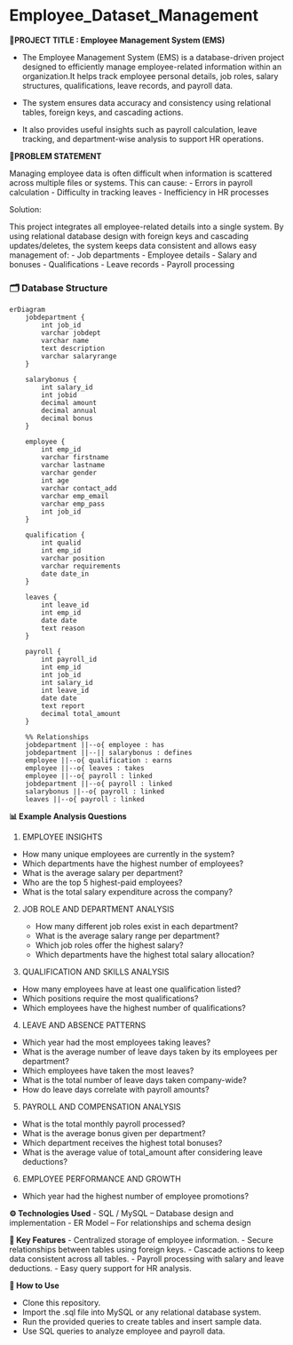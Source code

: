 # Employee_Dataset_Management

**🚀PROJECT TITLE : Employee Management System (EMS)**
- The Employee Management System (EMS) is a database-driven project designed to efficiently manage employee-related information within an organization.It helps track employee personal details, job roles, salary structures, qualifications, leave records, and payroll data.
           
- The system ensures data accuracy and consistency using relational tables, foreign keys, and cascading actions.

- It also provides useful insights such as payroll calculation, leave tracking, and department-wise analysis to support HR operations.


**📝PROBLEM STATEMENT** 

Managing employee data is often difficult when information is scattered across multiple files or systems.
This can cause:
        - Errors in payroll calculation
        - Difficulty in tracking leaves
        - Inefficiency in HR processes

Solution:

This project integrates all employee-related details into a single system.
By using relational database design with foreign keys and cascading updates/deletes, the system keeps data consistent and allows easy management of:
                    - Job departments
                    - Employee details
                    - Salary and bonuses
                    - Qualifications
                    - Leave records
                    - Payroll processing

 ### 🗂 Database Structure ###                  

``` mermaid
erDiagram
    jobdepartment {
        int job_id
        varchar jobdept
        varchar name
        text description
        varchar salaryrange
    }

    salarybonus {
        int salary_id
        int jobid
        decimal amount
        decimal annual
        decimal bonus
    }

    employee {
        int emp_id
        varchar firstname
        varchar lastname
        varchar gender
        int age
        varchar contact_add
        varchar emp_email
        varchar emp_pass
        int job_id
    }

    qualification {
        int qualid
        int emp_id
        varchar position
        varchar requirements
        date date_in
    }

    leaves {
        int leave_id
        int emp_id
        date date
        text reason
    }

    payroll {
        int payroll_id
        int emp_id
        int job_id
        int salary_id
        int leave_id
        date date
        text report
        decimal total_amount
    }

    %% Relationships
    jobdepartment ||--o{ employee : has
    jobdepartment ||--|| salarybonus : defines
    employee ||--o{ qualification : earns
    employee ||--o{ leaves : takes
    employee ||--o{ payroll : linked
    jobdepartment ||--o{ payroll : linked
    salarybonus ||--o{ payroll : linked
    leaves ||--o{ payroll : linked

```

**📊 Example Analysis Questions**

1. EMPLOYEE INSIGHTS
 - How many unique employees are currently in the system?
 - Which departments have the highest number of employees?
 - What is the average salary per department?
 - Who are the top 5 highest-paid employees?
 - What is the total salary expenditure across the company?

2. JOB ROLE AND DEPARTMENT ANALYSIS
   - How many different job roles exist in each department?
   - What is the average salary range per department?
   - Which job roles offer the highest salary?
   - Which departments have the highest total salary allocation?

3. QUALIFICATION AND SKILLS ANALYSIS
  - How many employees have at least one qualification listed?
  - Which positions require the most qualifications?
  - Which employees have the highest number of qualifications?

4. LEAVE AND ABSENCE PATTERNS
 - Which year had the most employees taking leaves?
 - What is the average number of leave days taken by its employees per department?
 - Which employees have taken the most leaves?
 - What is the total number of leave days taken company-wide?
 - How do leave days correlate with payroll amounts?

5. PAYROLL AND COMPENSATION ANALYSIS
- What is the total monthly payroll processed?
- What is the average bonus given per department?
- Which department receives the highest total bonuses?
- What is the average value of total_amount after considering leave deductions?

6. EMPLOYEE PERFORMANCE AND GROWTH
- Which year had the highest number of employee promotions?


**⚙️ Technologies Used**
    - SQL / MySQL – Database design and implementation
    - ER Model – For relationships and schema design

**🔑 Key Features**
    - Centralized storage of employee information.
    - Secure relationships between tables using foreign keys.
    - Cascade actions to keep data consistent across all tables.
    - Payroll processing with salary and leave deductions.
    - Easy query support for HR analysis.

**🚀 How to Use**
   - Clone this repository.
   - Import the .sql file into MySQL or any relational database system.
   - Run the provided queries to create tables and insert sample data.
   - Use SQL queries to analyze employee and payroll data.



















































                    
